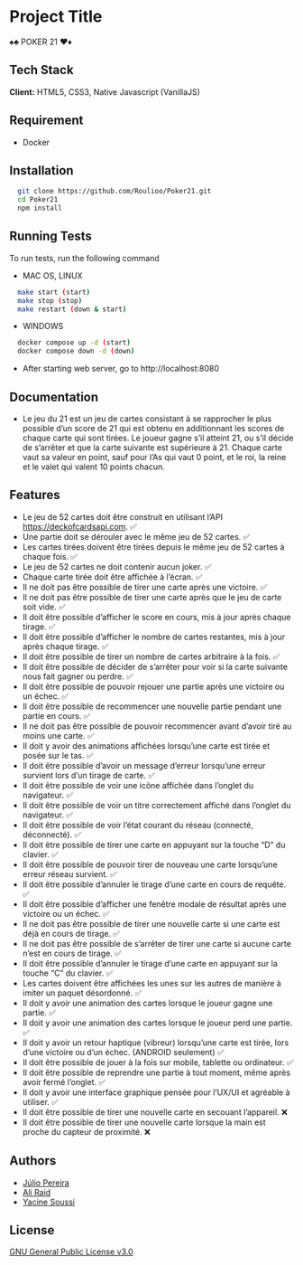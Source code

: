 # Project Title

♠️♣️ POKER 21 ♥️♦️

## Tech Stack

**Client:** HTML5, CSS3, Native Javascript (VanillaJS)

## Requirement

- Docker

## Installation

```bash
  git clone https://github.com/Roulioo/Poker21.git
  cd Poker21
  npm install
```

## Running Tests

To run tests, run the following command

- MAC OS, LINUX

```bash
  make start (start)
  make stop (stop)
  make restart (down & start)
```

- WINDOWS

```bash
  docker compose up -d (start)
  docker compose down -d (down)
```

- After starting web server, go to http://localhost:8080

## Documentation

- Le jeu du 21 est un jeu de cartes consistant à se rapprocher le plus possible d’un score de 21 qui est obtenu en additionnant les scores de chaque carte qui sont tirées. Le joueur gagne s’il atteint 21, ou s’il décide de s’arrêter et que la carte suivante est supérieure à 21. Chaque carte vaut sa valeur en point, sauf pour l’As qui vaut 0 point, et le roi, la reine et le valet qui valent 10 points chacun.

## Features

- Le jeu de 52 cartes doit être construit en utilisant l’API https://deckofcardsapi.com. ✅
- Une partie doit se dérouler avec le même jeu de 52 cartes. ✅
- Les cartes tirées doivent être tirées depuis le même jeu de 52 cartes à chaque fois. ✅
- Le jeu de 52 cartes ne doit contenir aucun joker. ✅
- Chaque carte tirée doit être affichée à l’écran. ✅
- Il ne doit pas être possible de tirer une carte après une victoire. ✅
- Il ne doit pas être possible de tirer une carte après que le jeu de carte soit vide. ✅
- Il doit être possible d’afficher le score en cours, mis à jour après chaque tirage. ✅
- Il doit être possible d’afficher le nombre de cartes restantes, mis à jour après chaque tirage. ✅
- Il doit être possible de tirer un nombre de cartes arbitraire à la fois. ✅
- Il doit être possible de décider de s’arrêter pour voir si la carte suivante nous fait gagner ou perdre. ✅
- Il doit être possible de pouvoir rejouer une partie après une victoire ou un échec. ✅
- Il doit être possible de recommencer une nouvelle partie pendant une partie en cours. ✅
- Il ne doit pas être possible de pouvoir recommencer avant d’avoir tiré au moins une carte. ✅
- Il doit y avoir des animations affichées lorsqu’une carte est tirée et posée sur le tas. ✅
- Il doit être possible d’avoir un message d’erreur lorsqu’une erreur survient lors d’un tirage de carte. ✅
- Il doit être possible de voir une icône affichée dans l’onglet du navigateur. ✅
- Il doit être possible de voir un titre correctement affiché dans l’onglet du navigateur. ✅
- Il doit être possible de voir l’état courant du réseau (connecté, déconnecté). ✅
- Il doit être possible de tirer une carte en appuyant sur la touche “D” du clavier. ✅
- Il doit être possible de pouvoir tirer de nouveau une carte lorsqu’une erreur réseau survient. ✅
- Il doit être possible d’annuler le tirage d’une carte en cours de requête. ✅
- Il doit être possible d’afficher une fenêtre modale de résultat après une victoire ou un échec. ✅
- Il ne doit pas être possible de tirer une nouvelle carte si une carte est déjà en cours de tirage. ✅
- Il ne doit pas être possible de s’arrêter de tirer une carte si aucune carte n’est en cours de tirage. ✅
- Il doit être possible d’annuler le tirage d’une carte en appuyant sur la touche “C” du clavier. ✅
- Les cartes doivent être affichées les unes sur les autres de manière à imiter un paquet désordonné. ✅
- Il doit y avoir une animation des cartes lorsque le joueur gagne une partie. ✅
- Il doit y avoir une animation des cartes lorsque le joueur perd une partie. ✅
- Il doit y avoir un retour haptique (vibreur) lorsqu’une carte est tirée, lors d’une victoire ou d’un échec. (ANDROID seulement) ✅
- Il doit être possible de jouer à la fois sur mobile, tablette ou ordinateur. ✅
- Il doit être possible de reprendre une partie à tout moment, même après avoir fermé l’onglet. ✅
- Il doit y avoir une interface graphique pensée pour l’UX/UI et agréable à utiliser. ✅
- Il doit être possible de tirer une nouvelle carte en secouant l’appareil. ❌
- Il doit être possible de tirer une nouvelle carte lorsque la main est proche du capteur de proximité. ❌

## Authors

- [Júlio Pereira](https://github.com/Roulioo)
- [Ali Raid](https://github.com/alilou-dev)
- [Yacine Soussi](https://github.com/YacineSoussi)

## License

[GNU General Public License v3.0](https://choosealicense.com/licenses/gpl-3.0/)